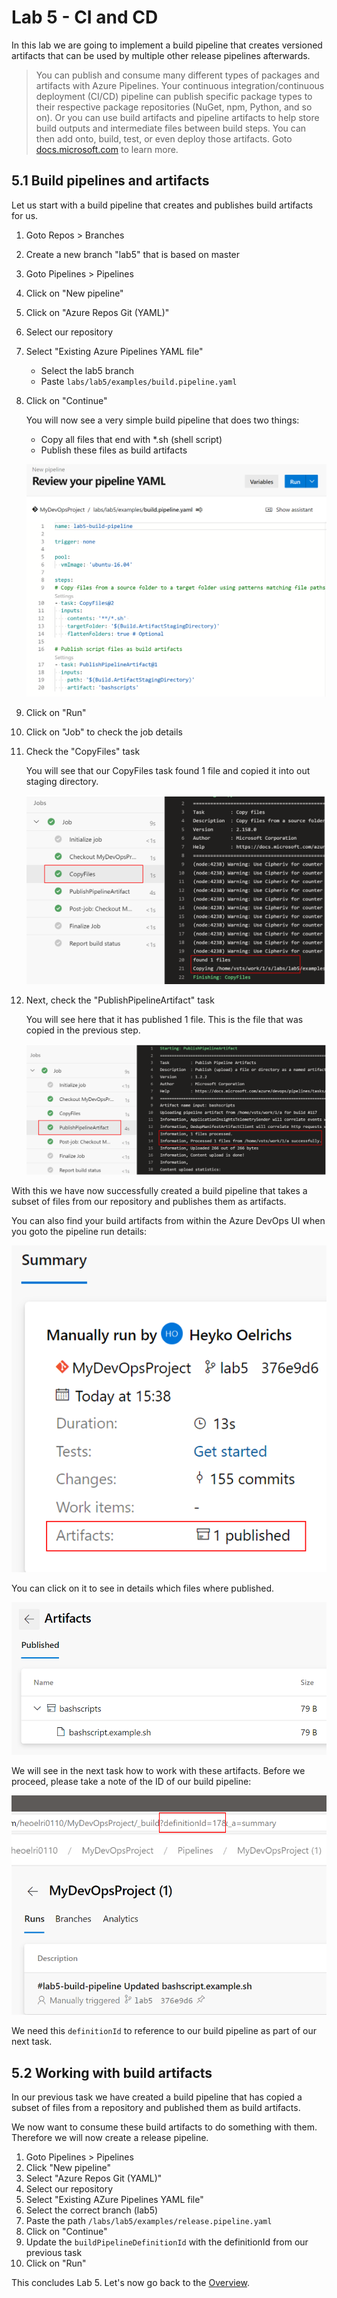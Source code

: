 # Lab 5 - CI and CD

In this lab we are going to implement a build pipeline that creates versioned artifacts that can be used by multiple other release pipelines afterwards.

> You can publish and consume many different types of packages and artifacts with Azure Pipelines. Your continuous integration/continuous deployment (CI/CD) pipeline can publish specific package types to their respective package repositories (NuGet, npm, Python, and so on). Or you can use build artifacts and pipeline artifacts to help store build outputs and intermediate files between build steps. You can then add onto, build, test, or even deploy those artifacts. Goto [docs.microsoft.com](https://docs.microsoft.com/azure/devops/pipelines/artifacts/artifacts-overview?view=azure-devops) to learn more.

## 5.1 Build pipelines and artifacts

Let us start with a build pipeline that creates and publishes build artifacts for us.

1. Goto Repos > Branches
1. Create a new branch "lab5" that is based on master
1. Goto Pipelines > Pipelines
1. Click on "New pipeline"
1. Click on "Azure Repos Git (YAML)"
1. Select our repository
1. Select "Existing Azure Pipelines YAML file"

    * Select the lab5 branch
    * Paste `labs/lab5/examples/build.pipeline.yaml`

1. Click on "Continue"

    You will now see a very simple build pipeline that does two things:

    * Copy all files that end with *.sh (shell script)
    * Publish these files as build artifacts

    ![build pipeline example](img/lab5_build_pipeline_editor.png)

1. Click on "Run"
1. Click on "Job" to check the job details
1. Check the "CopyFiles" task

    You will see that our CopyFiles task found 1 file and copied it into out staging directory.

    ![build pipeline output](img/lab5_build_pipeline_output.png)

1. Next, check the "PublishPipelineArtifact" task

    You will see here that it has published 1 file. This is the file that was copied in the previous step.

    ![build pipeline output](img/lab5_build_pipeline_output2.png)

With this we have now successfully created a build pipeline that takes a subset of files from our repository and publishes them as artifacts.

You can also find your build artifacts from within the Azure DevOps UI when you goto the pipeline run details:

![build pipeline output status](img/lab3_build_pipeline_output_status.png)

You can click on it to see in details which files where published.

![build pipeline artifacts](img/lab5_build_pipeline_artifacts.png)

We will see in the next task how to work with these artifacts. Before we proceed, please take a note of the ID of our build pipeline:

![pipeline definition id](img/lab5_pipeline_definitionid.png)

We need this `definitionId` to reference to our build pipeline as part of our next task.

## 5.2 Working with build artifacts

In our previous task we have created a build pipeline that has copied a subset of files from a repository and published them as build artifacts.

We now want to consume these build artifacts to do something with them. Therefore we will now create a release pipeline.

1. Goto Pipelines > Pipelines
1. Click "New pipeline"
1. Select "Azure Repos Git (YAML)"
1. Select our repository
1. Select "Existing AZure Pipelines YAML file"
1. Select the correct branch (lab5)
1. Paste the path `/labs/lab5/examples/release.pipeline.yaml`
1. Click on "Continue"
1. Update the `buildPipelineDefinitionId` with the definitionId from our previous task
1. Click on "Run"


This concludes Lab 5. Let's now go back to the [Overview](/README.md).
